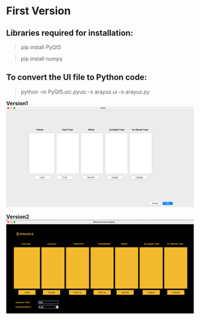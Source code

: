 # First Version

## Libraries required for installation:
> pip install PyQt5

> pip install numpy


## To convert the UI file to Python code:
> python -m PyQt5.uic.pyuic -x arayuz.ui -o arayuz.py

**Version1**
![Image](First_GUI.png "GUI")

**Version2**
![Image](Form_v3.png "GUI3")
